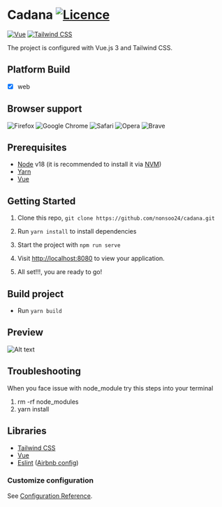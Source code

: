 # Cadana [![Licence](https://img.shields.io/github/license/Ileriayo/markdown-badges?style=for-the-badge)](./LICENSE)

[![Vue](https://img.shields.io/badge/vuejs-%2335495e.svg?style=for-the-badge&logo=vuedotjs&logoColor=%234FC08D)](https://vuejs.org/guide/introduction.html)
[![Tailwind CSS](https://img.shields.io/badge/Tailwind_CSS-38B2AC?style=for-the-badge&logo=tailwind-css&logoColor=white)](https://tailwindcss.com/)

The project is configured with Vue.js 3 and Tailwind CSS.

## Platform Build

- [x] web

## Browser support

![Firefox](https://img.shields.io/badge/Firefox-FF7139?style=for-the-badge&logo=Firefox-Browser&logoColor=white) ![Google Chrome](https://img.shields.io/badge/Google%20Chrome-4285F4?style=for-the-badge&logo=GoogleChrome&logoColor=white) ![Safari](https://img.shields.io/badge/Safari-000000?style=for-the-badge&logo=Safari&logoColor=white) ![Opera](https://img.shields.io/badge/Opera-FF1B2D?style=for-the-badge&logo=Opera&logoColor=white) ![Brave](https://img.shields.io/badge/Brave-FB542B?style=for-the-badge&logo=Brave&logoColor=white)

## Prerequisites

- [Node](https://nodejs.org) v18 (it is recommended to install it via [NVM](https://github.com/creationix/nvm))
- [Yarn](https://yarnpkg.com/)
- [Vue](https://react.dev/learn)

## Getting Started

1. Clone this repo, `git clone https://github.com/nonsoo24/cadana.git`
2. Run `yarn install` to install dependencies

3. Start the project with `npm run serve`
4. Visit <http://localhost:8080> to view your application.
5. All set!!!, you are ready to go!

## Build project

- Run `yarn build`

## Preview

![Alt text](./src/assets/png//preview.png?raw=true "Bitcasino App")


## Troubleshooting

When you face issue with node_module try this steps into your terminal

1. rm -rf node_modules
2. yarn install

## Libraries

- [Tailwind CSS](https://tailwindcss.com/)
- [Vue](https://vuejs.org/guide/introduction.html)
- [Eslint](http://eslint.org/) ([Airbnb config](https://github.com/airbnb/javascript/tree/master/packages/eslint-config-airbnb))


### Customize configuration
See [Configuration Reference](https://cli.vuejs.org/config/).
